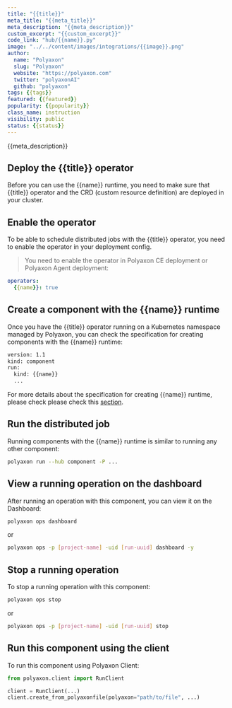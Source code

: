 ```yaml
---
title: "{{title}}"
meta_title: "{{meta_title}}"
meta_description: "{{meta_description}}"
custom_excerpt: "{{custom_excerpt}}"
code_link: "hub/{{name}}.py"
image: "../../content/images/integrations/{{image}}.png"
author:
  name: "Polyaxon"
  slug: "Polyaxon"
  website: "https://polyaxon.com"
  twitter: "polyaxonAI"
  github: "polyaxon"
tags: {{tags}}
featured: {{featured}}
popularity: {{popularity}}
class_name: instruction
visibility: public
status: {{status}}
---
```


{{meta_description}}

## Deploy the {{title}} operator

Before you can use the {{name}} runtime, you need to make sure that {{title}} operator and the CRD (custom resource definition) 
are deployed in your cluster. 

## Enable the operator

To be able to schedule distributed jobs with the {{title}} operator, you need to enable the operator in your deployment config.

> You need to enable the operator in Polyaxon CE deployment or Polyaxon Agent deployment:

```yaml
operators:
  {{name}}: true
```

## Create a component with the {{name}} runtime

Once you have the {{title}} operator running on a Kubernetes namespace managed by Polyaxon, 
you can check the specification for creating components with the {{name}} runtime:

```bash
version: 1.1
kind: component
run:
  kind: {{name}}
  ...
```

For more details about the specification for creating {{name}} runtime, please check please check this 
[section](/docs/experimentation/distributed/{{link}}/).

## Run the distributed job


Running components with the {{name}} runtime is similar to running any other component: 

```bash
polyaxon run --hub component -P ...
```

## View a running operation on the dashboard

After running an operation with this component, you can view it on the Dashboard:

```bash
polyaxon ops dashboard
```

or

```bash
polyaxon ops -p [project-name] -uid [run-uuid] dashboard -y
```

## Stop a running operation

To stop a running operation with this component:

```bash
polyaxon ops stop
```

or

```bash
polyaxon ops -p [project-name] -uid [run-uuid] stop
```

## Run this component using the client

To run this component using Polyaxon Client:

```python
from polyaxon.client import RunClient

client = RunClient(...)
client.create_from_polyaxonfile(polyaxon="path/to/file", ...)
```
